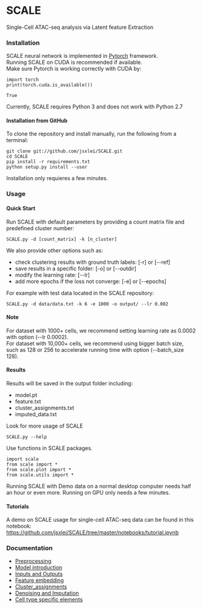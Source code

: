 # SCALE
Single-Cell ATAC-seq analysis via Latent feature Extraction

### Installation  

SCALE neural network is implemented in [Pytorch](https://pytorch.org/) framework.  
Running SCALE on CUDA is recommended if available.   
Make sure Pytorch is working correctly with CUDA by:  

	import torch
	print(torch.cuda.is_available())
	
	True
	
Currently, SCALE requires Python 3 and does not work with Python 2.7

#### Installation from GitHub

To clone the repository and install manually, run the following from a terminal:

    git clone git://github.com/jsxlei/SCALE.git
    cd SCALE
    pip install -r requirements.txt
    python setup.py install --user
    
Installation only requieres a few minutes.

### Usage

#### Quick Start

Run SCALE with default parameters by providing a count matrix file and predefined cluster number:  

	SCALE.py -d [count_matrix] -k [n_cluster]

We also provide other options such as:  
* check clustering results with ground truth labels: [-r] or [--ref]
* save results in a specific folder: [-o] or [--outdir] 
* modify the learning rate: [--lr]  
* add more epochs if the loss not converge: [-e] or [--epochs]  

For example with test data located in the SCALE repository:  

	SCALE.py -d data/data.txt -k 6 -e 1000 -o output/ --lr 0.002
	
#### Note 
For dataset with 1000+ cells, we recommend setting learning rate as 0.0002 with option (--lr 0.0002).  
For dataset with 10,000+ cells, we recommend using bigger batch size, such as 128 or 256 to accelerate running time with option (--batch_size 128).    
	
#### Results
Results will be saved in the output folder including:
* model.pt
* feature.txt
* cluster_assignments.txt
* imputed_data.txt

	
Look for more usage of SCALE

	SCALE.py --help 

Use functions in SCALE packages.

	import scale
	from scale import *
	from scale.plot import *
	from scale.utils import *
	
Running SCALE with Demo data on a normal desktop computer needs half an hour or even more.
Running on GPU only needs a few minutes.

#### Tutorials
A demo on SCALE usage for single-cell ATAC-seq data can be found in this notebook: 
https://github.com/jsxlei/SCALE/tree/master/notebooks/tutorial.ipynb


### Documentation

* [Preprocessing](docs/preprocessing.md)
* [Model introduction](docs/model_introduction.md)
* [Inputs and Outputs](docs/inputs_and_outputs.md)
* [Feature embedding](docs/feature_embedding.md)
* [Cluster_assignments](docs/cluster_assignments.md)
* [Denoising and Imputation](docs/denoising_and_imputation.md)
* [Cell type specific elements](docs/cell_type_specific_elements.md)
